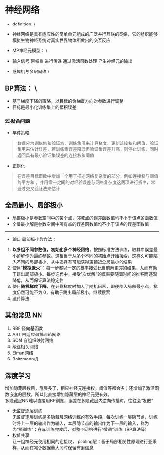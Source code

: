 # 神经网络

* definition: \
* 神经网络是具有适应性的简单单元组成的广泛并行互联的网络，它的组织能够模拟生物神经系统对真实世界物体所做出的交互反应

* MP神经元模型： \
* 输入信号  带权重  进行传递  通过激活函数处理  产生神经元的输出

* 感知机与多层网络 \

## BP算法： \
* 基于梯度下降的策略，以目标的负梯度方向对参数进行调整
* 目标是最小化训练集上的累积误差

### 过拟合问题
* 早停策略
> 数据分为训练集和验证集，训练集用来计算梯度、更新连接权和阈值，验证集用来估计误差，若训练集误差降低但验证集误差升高，则停止训练，同时返回具有最小验证集误差的连接权和阈值
* 正则化
> 在误差目标函数中增加一个用于描述网络复杂度的部分，例如连接权与阈值的平方和 ，并用零一之间的对经验误差与网络复杂度这两项进行折中，常通过交叉验证法来估计

## 全局最小、局部极小
* 局部极小是参数空间中的某个点，邻域点的误差函数值均不小于该点的函数值
* 全局最小解是参数空间中所有点的误差函数值均不小于该点的误差函数值
---
* 跳出 局部极小的方法：
1. **以多组不同参数值，初始化多个神经网络**，按照标准方法训练，取其中误差最小的解作为最终参数。这相当于从多个不同的初始点开始搜索，这样久可能陷入不同的局部极小，从中选择有可能获得更接近全局最小的结果
2. 使用“**模拟退火**”：每一步都以一定的概率接受比当前解更差的结果，从而有助于跳出局部极小。每步迭代中，接受”次优解“的概率要随着时间的推移而逐渐降低，从而保证算法稳定性
3. 使用**随机梯度下降**，在计算梯度时加入了随机因素，即便陷入局部最小点，梯度仍然可能不为 0，有助于跳出局部极小，继续搜索
4. 遗传算法

## 其他常见 NN
1. RBF 径向基函数
2. ART 自适应谐振理论网络
3. SOM 自组织映射网络
4. 级连相关网络
5. Elman网络
6. Boltzmann机


## 深度学习
增加隐藏层数目，隐层多了，相应神经元连接权，阈值等都会多；还增加了激活函数嵌套的层数，所以比直接增加隐藏层的神经元更有效。 \
多隐藏层NN难以直接用BP训练，误差在多隐藏层内逆向传播时，往往会“发散”
* 无监督逐层训练 \
无监督逐层训练是多隐藏层网络训练的有效手段，每次训练一层隐节点，训练时将上一层的输出作为输入，本层隐节点的输出作为下一层的输入，称为为“预训练”；在与训练完成后，对整个网络进行“微调”训练（BP算法等）
* 权值共享 \
让一组神经元使用相同的连接权，
pooling层：基于局部相关性原理进行亚采样，从而在减少数据量大同时保留有用信息
